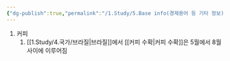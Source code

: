 ```yaml
---
{"dg-publish":true,"permalink":"/1.Study/5.Base info(경제용어 등 기타 정보)/기타/계절,월/5월/","created":"2024-11-20T21:02:30.052+09:00","updated":"2025-06-03T20:07:22.427+09:00"}
---
```






1. 커피
	1. [[1.Study/4.국가/브라질\|브라질]]에서 [[커피 수확\|커피 수확]]은 5월에서 8월 사이에 이루어짐
